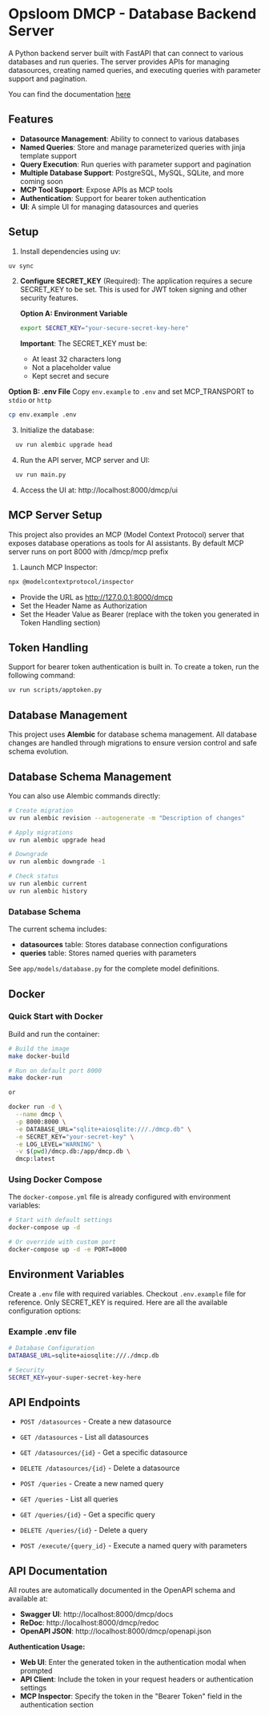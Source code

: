 # Opsloom DMCP - Database Backend Server

A Python backend server built with FastAPI that can connect to various databases and run queries. The server provides APIs for managing datasources, creating named queries, and executing queries with parameter support and pagination.

You can find the documentation [here](https://dmcp.opsloom.io/)

## Features
- **Datasource Management**: Ability to connect to various databases
- **Named Queries**: Store and manage parameterized queries with jinja template support
- **Query Execution**: Run queries with parameter support and pagination
- **Multiple Database Support**: PostgreSQL, MySQL, SQLite, and more coming soon
- **MCP Tool Support**: Expose APIs as MCP tools
- **Authentication**: Support for bearer token authentication
- **UI**: A simple UI for managing datasources and queries

## Setup

1. Install dependencies using uv:
```bash
uv sync
```

2. **Configure SECRET_KEY** (Required):
   The application requires a secure SECRET_KEY to be set. This is used for JWT token signing and other security features.
   
   **Option A: Environment Variable**
   ```bash
   export SECRET_KEY="your-secure-secret-key-here"
   ```
   
   **Important**: The SECRET_KEY must be:
   - At least 32 characters long
   - Not a placeholder value
   - Kept secret and secure
 
  **Option B: .env File**
  Copy `env.example` to `.env` and set MCP_TRANSPORT to `stdio` or `http`
  ```bash
  cp env.example .env
  ```


3. Initialize the database:
```bash
  uv run alembic upgrade head
```

4. Run the API server, MCP server and UI:
```bash
  uv run main.py
```

4. Access the UI at: http://localhost:8000/dmcp/ui


## MCP Server Setup
This project also provides an MCP (Model Context Protocol) server that exposes database operations as tools for AI assistants. By default MCP server runs on port 8000 with /dmcp/mcp prefix

1. Launch MCP Inspector:

```bash
npx @modelcontextprotocol/inspector
```

- Provide the URL as http://127.0.0.1:8000/dmcp
- Set the Header Name as Authorization
- Set the Header Value as Bearer <token> (replace <token> with the token you generated in Token Handling section)


## Token Handling

Support for bearer token authentication is built in. To create a token, run the following command:

```bash
uv run scripts/apptoken.py
```

## Database Management

This project uses **Alembic** for database schema management. All database changes are handled through migrations to ensure version control and safe schema evolution.

## Database Schema Management

You can also use Alembic commands directly:

```bash
# Create migration
uv run alembic revision --autogenerate -m "Description of changes"

# Apply migrations
uv run alembic upgrade head

# Downgrade
uv run alembic downgrade -1

# Check status
uv run alembic current
uv run alembic history
```

### Database Schema

The current schema includes:

- **datasources** table: Stores database connection configurations
- **queries** table: Stores named queries with parameters

See `app/models/database.py` for the complete model definitions.

## Docker

### Quick Start with Docker

Build and run the container:

```bash
# Build the image
make docker-build

# Run on default port 8000
make docker-run

or 

docker run -d \
  --name dmcp \
  -p 8000:8000 \
  -e DATABASE_URL="sqlite+aiosqlite:///./dmcp.db" \
  -e SECRET_KEY="your-secret-key" \
  -e LOG_LEVEL="WARNING" \
  -v $(pwd)/dmcp.db:/app/dmcp.db \
  dmcp:latest

```


### Using Docker Compose

The `docker-compose.yml` file is already configured with environment variables:

```bash
# Start with default settings
docker-compose up -d

# Or override with custom port
docker-compose up -d -e PORT=8000
```

## Environment Variables

Create a `.env` file with required variables. Checkout `.env.example` file for reference. Only SECRET_KEY is required. Here are all the available configuration options:

### Example .env file
```bash
# Database Configuration
DATABASE_URL=sqlite+aiosqlite:///./dmcp.db

# Security
SECRET_KEY=your-super-secret-key-here
```

## API Endpoints

- `POST /datasources` - Create a new datasource
- `GET /datasources` - List all datasources
- `GET /datasources/{id}` - Get a specific datasource
- `DELETE /datasources/{id}` - Delete a datasource

- `POST /queries` - Create a new named query
- `GET /queries` - List all queries
- `GET /queries/{id}` - Get a specific query
- `DELETE /queries/{id}` - Delete a query

- `POST /execute/{query_id}` - Execute a named query with parameters

## API Documentation

All routes are automatically documented in the OpenAPI schema and available at:
- **Swagger UI**: http://localhost:8000/dmcp/docs
- **ReDoc**: http://localhost:8000/dmcp/redoc
- **OpenAPI JSON**: http://localhost:8000/dmcp/openapi.json 

**Authentication Usage:**
- **Web UI**: Enter the generated token in the authentication modal when prompted
- **API Client**: Include the token in your request headers or authentication settings
- **MCP Inspector**: Specify the token in the "Bearer Token" field in the authentication section
